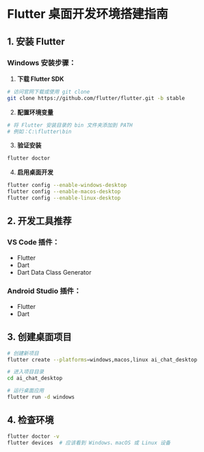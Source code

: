 # Flutter 桌面开发环境搭建指南

## 1. 安装 Flutter

### Windows 安装步骤：

1. **下载 Flutter SDK**
```bash
# 访问官网下载或使用 git clone
git clone https://github.com/flutter/flutter.git -b stable
```

2. **配置环境变量**
```bash
# 将 Flutter 安装目录的 bin 文件夹添加到 PATH
# 例如：C:\flutter\bin
```

3. **验证安装**
```bash
flutter doctor
```

4. **启用桌面开发**
```bash
flutter config --enable-windows-desktop
flutter config --enable-macos-desktop
flutter config --enable-linux-desktop
```

## 2. 开发工具推荐

### VS Code 插件：
- Flutter
- Dart
- Dart Data Class Generator

### Android Studio 插件：
- Flutter
- Dart

## 3. 创建桌面项目

```bash
# 创建新项目
flutter create --platforms=windows,macos,linux ai_chat_desktop

# 进入项目目录
cd ai_chat_desktop

# 运行桌面应用
flutter run -d windows
```

## 4. 检查环境
```bash
flutter doctor -v
flutter devices  # 应该看到 Windows、macOS 或 Linux 设备
``` 